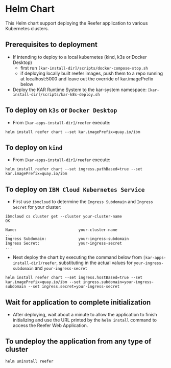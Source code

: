 <!--
# Copyright IBM Corporation 2020,2021
#
# Licensed under the Apache License, Version 2.0 (the "License");
# you may not use this file except in compliance with the License.
# You may obtain a copy of the License at
#
#     http://www.apache.org/licenses/LICENSE-2.0
#
# Unless required by applicable law or agreed to in writing, software
# distributed under the License is distributed on an "AS IS" BASIS,
# WITHOUT WARRANTIES OR CONDITIONS OF ANY KIND, either express or implied.
# See the License for the specific language governing permissions and
# limitations under the License.
-->

# Helm Chart

This Helm chart support deploying the Reefer application to various Kubernetes clusters.

## Prerequisites to deployment 
 * If intending to deploy to a local kubernetes (kind, k3s or Docker Desktop)
   * first run `[kar-install-dir]/scripts/docker-compose-stop.sh`
   * if deploying locally built reefer images, push them to a repo running at localhost:5000 and leave out the override of kar.imagePrefix below
 * Deploy the KAR Runtime System to the kar-system namespace: `[kar-install-dir]/scripts/kar-k8s-deploy.sh`

## To deploy on `k3s` or `Docker Desktop`
 * From `[kar-apps-install-dir]/reefer` execute:
```shell
helm install reefer chart --set kar.imagePrefix=quay.io/ibm
```

## To deploy on `kind`
 * From `[kar-apps-install-dir]/reefer` execute:
```shell
helm install reefer chart --set ingress.pathBased=true --set kar.imagePrefix=quay.io/ibm
```

## To deploy on `IBM Cloud Kubernetes Service`
 * First use `ibmcloud` to determine the `Ingress Subdomain` and `Ingress Secret` for your cluster:  
```shell
ibmcloud cs cluster get --cluster your-cluster-name
OK

Name:                           your-cluster-name
...
Ingress Subdomain:              your-ingress-subdomain
Ingress Secret:                 your-ingress-secret
...
```
 * Next deploy the chart by executing the command below
from `[kar-apps-install-dir]/reefer`, substituting in
the actual values for `your-ingress-subdomain` and `your-ingress-secret`
```shell
helm install reefer chart --set ingress.hostBased=true --set kar.imagePrefix=quay.io/ibm --set ingress.subdomain=your-ingress-subdomain --set ingress.secret=your-ingress-secret
```

## Wait for application to complete initialization
 * After deploying, wait about a minute to allow the application to
finish initializing and use the URL printed by the `helm install` command
to access the Reefer Web Application.

## To undeploy the application from any type of cluster
```shell
helm uninstall reefer
```
